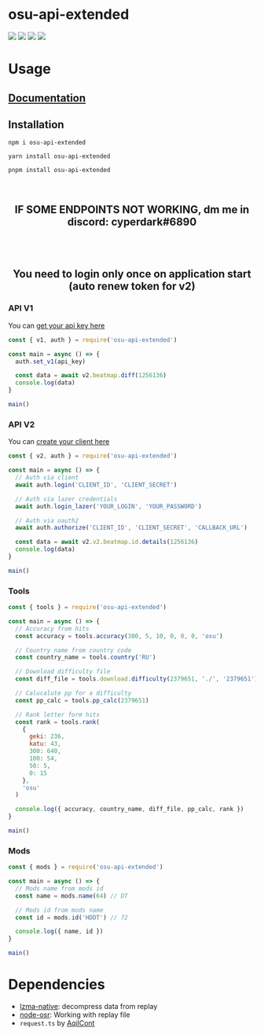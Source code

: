 # osu-api-extended

[![](https://img.shields.io/npm/v/osu-api-extended?color=AD745F&style=for-the-badge)](https://www.npmjs.org/package/osu-api-extended)
[![](https://img.shields.io/bundlephobia/min/@aqilcont/osu-api-extended?color=5FAE89&label=size&style=for-the-badge)](https://www.npmjs.org/package/osu-api-extended)
[![](https://img.shields.io/npm/dm/osu-api-extended?color=625FAD&style=for-the-badge)](https://npm-stat.com/charts.html?package=osu-api-extended)
![](https://img.shields.io/npm/l/osu-api-extended?color=AD5F8C&style=for-the-badge)

# Usage

## [Documentation](https://github.com/cyperdark/osu-api-extended/wiki)

## Installation

```
npm i osu-api-extended
```
```
yarn install osu-api-extended
```
```
pnpm install osu-api-extended
```

<br>
<h2 align="center">IF SOME ENDPOINTS NOT WORKING, dm me in discord: cyperdark#6890</h2>
<br>
<br>


<h2 align="center">You need to login only once on application start (auto renew token for v2)</h2>

### API V1

You can [get your api key here](https://osu.ppy.sh/p/api 'https://osu.ppy.sh/p/api')

```javascript
const { v1, auth } = require('osu-api-extended')

const main = async () => {
  auth.set_v1(api_key)

  const data = await v2.beatmap.diff(1256136)
  console.log(data)
}

main()
```

### API V2

You can [create your client here](https://osu.ppy.sh/home/account/edit#oauth 'https://osu.ppy.sh/home/account/edit#oauth')

```javascript
const { v2, auth } = require('osu-api-extended')

const main = async () => {
  // Auth via client
  await auth.login('CLIENT_ID', 'CLIENT_SECRET')

  // Auth via lazer credentials
  await auth.login_lazer('YOUR_LOGIN', 'YOUR_PASSWORD')

  // Auth via oauth2
  await auth.authorize('CLIENT_ID', 'CLIENT_SECRET', 'CALLBACK_URL')

  const data = await v2.v2.beatmap.id.details(1256136)
  console.log(data)
}

main()
```

### Tools

```javascript
const { tools } = require('osu-api-extended')

const main = async () => {
  // Accuracy from hits
  const accuracy = tools.accuracy(300, 5, 10, 0, 0, 0, 'osu')

  // Country name from country code
  const country_name = tools.country('RU')

  // Download difficulty file
  const diff_file = tools.download.difficulty(2379651, './', '2379651')

  // Calucalute pp for a difficulty
  const pp_calc = tools.pp_calc(2379651)

  // Rank letter form hits
  const rank = tools.rank(
    {
      geki: 236,
      katu: 43,
      300: 640,
      100: 54,
      50: 5,
      0: 15
    },
    'osu'
  )

  console.log({ accuracy, country_name, diff_file, pp_calc, rank })
}

main()
```

### Mods

```javascript
const { mods } = require('osu-api-extended')

const main = async () => {
  // Mods name from mods id
  const name = mods.name(64) // DT

  // Mods id from mods name
  const id = mods.id('HDDT') // 72

  console.log({ name, id })
}

main()
```

# Dependencies

- [lzma-native](https://www.npmjs.com/package/lzma-native 'https://www.npmjs.com/package/lzma-native'): decompress data from replay
- [node-osr](npmjs.com/package/node-osr 'npmjs.com/package/node-osr'): Working with replay file
- `request.ts` by [AqilCont](https://github.com/AqilCont 'https://github.com/AqilCont')
